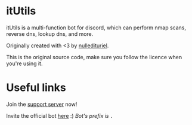 # itUtils
itUtils is a multi-function bot for discord, which can perform nmap scans, reverse dns, lookup dns, and more.

Originally created with <3 by [nulledituriel](https://github.com/nulledituriel).

This is the original source code, make sure you follow the licence when you're using it.

# Useful links
Join the [support server](https://discord.gg/rX8mmXrQce) now!

Invite the official bot [here](https://discord.com/api/oauth2/authorize?client_id=809382260544372747&permissions=8&scope=bot) :) *Bot's prefix is `.`*
